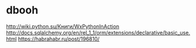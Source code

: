 # dbooh

http://wiki.python.su/Книги/WxPythonInAction
http://docs.sqlalchemy.org/en/rel_1_1/orm/extensions/declarative/basic_use.html
https://habrahabr.ru/post/196810/
